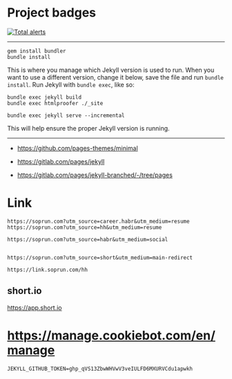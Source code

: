 # Project badges

[![Total alerts](https://img.shields.io/lgtm/alerts/g/soprun/soprun.github.io.svg?logo=lgtm&logoWidth=18)](https://lgtm.com/projects/g/soprun/soprun.github.io/alerts/)


---


```shell
gem install bundler
bundle install
```

This is where you manage which Jekyll version is used to run.
When you want to use a different version, change it below, save the
file and run `bundle install`. Run Jekyll with `bundle exec`, like so:

```shellx
bundle exec jekyll build
bundle exec htmlproofer ./_site

bundle exec jekyll serve --incremental
```

This will help ensure the proper Jekyll version is running.

---

- https://github.com/pages-themes/minimal


- https://gitlab.com/pages/jekyll
- https://gitlab.com/pages/jekyll-branched/-/tree/pages


# Link
```text
https://soprun.com?utm_source=career.habr&utm_medium=resume
https://soprun.com?utm_source=hh&utm_medium=resume

https://soprun.com?utm_source=habr&utm_medium=social


https://soprun.com?utm_source=short&utm_medium=main-redirect

https://link.soprun.com/hh

```

## short.io
https://app.short.io

# https://manage.cookiebot.com/en/manage


```dotenv
JEKYLL_GITHUB_TOKEN=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
```
